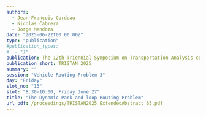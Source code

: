 ```yaml
---
authors:
  - Jean-François Cordeau
  - Nicolas Cabrera
  - Jorge Mendoza
date: "2025-06-22T00:00:00Z"
type: "publication"
#publication_types:
#  - "1"
publication: The 12th Triennial Symposium on Transportation Analysis conference
publication_short: TRISTAN 2025
summary: ""
session: "Vehicle Routing Problem 3"
day: "Friday"
slot_no: "13"
slot: "8:30-10:00, Friday June 27"
title: "The Dynamic Park-and-loop Routing Problem"
url_pdf: /proceedings/TRISTAN2025_ExtendedAbstract_65.pdf
---
```

